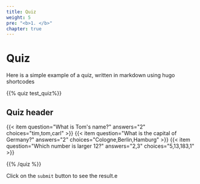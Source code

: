 ```yaml
---
title: Quiz
weight: 5
pre: "<b>1. </b>"
chapter: true
---
```


# Quiz

Here is a simple example of a quiz, written in markdown using hugo shortcodes

{{% quiz test_quiz%}}

## Quiz header

{{< item question="What is Tom's name?" answers="2" choices="tim,tom,carl" >}}
{{< item question="What is the capital of Germany?" answers="2" choices="Cologne,Berlin,Hamburg" >}}
{{< item question="Which number is larger 12?" answers="2,3" choices="5,13,183,1" >}}

{{% /quiz %}}

Click on the `submit` button to see the result.e
